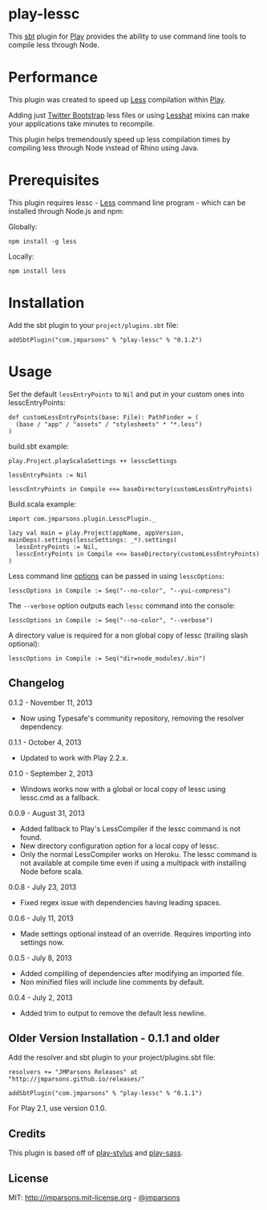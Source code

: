 # play-lessc
This [sbt][sbt] plugin for [Play][play] provides the ability to use command line tools to compile less through Node.

# Performance
This plugin was created to speed up [Less][less] compilation within [Play][play].

Adding just [Twitter Bootstrap][bootstrap] less files or using [Lesshat][lesshat] mixins can make your applications take minutes to recompile.

This plugin helps tremendously speed up less compilation times by compiling less through Node instead of Rhino using Java.

# Prerequisites
This plugin requires lessc - [Less][less] command line program - which can be installed through Node.js and npm:

Globally:

    npm install -g less

Locally:

    npm install less

# Installation

Add the sbt plugin to your `project/plugins.sbt` file:

    addSbtPlugin("com.jmparsons" % "play-lessc" % "0.1.2")

# Usage

Set the default `lessEntryPoints` to `Nil` and put in your custom ones into lesscEntryPoints:

    def customLessEntryPoints(base: File): PathFinder = (
      (base / "app" / "assets" / "stylesheets" * "*.less")
    )

build.sbt example:

    play.Project.playScalaSettings ++ lesscSettings

    lessEntryPoints := Nil

    lesscEntryPoints in Compile <<= baseDirectory(customLessEntryPoints)

Build.scala example:

    import com.jmparsons.plugin.LesscPlugin._

    lazy val main = play.Project(appName, appVersion, mainDeps).settings(lesscSettings: _*).settings(
      lessEntryPoints := Nil,
      lesscEntryPoints in Compile <<= baseDirectory(customLessEntryPoints)
    )

Less command line [options][lessoptions] can be passed in using `lesscOptions`:

    lesscOptions in Compile := Seq("--no-color", "--yui-compress")

The `--verbose` option outputs each `lessc` command into the console:

    lesscOptions in Compile := Seq("--no-color", "--verbose")

A directory value is required for a non global copy of lessc (trailing slash optional):

    lesscOptions in Compile := Seq("dir=node_modules/.bin")

## Changelog

0.1.2 - November 11, 2013

- Now using Typesafe's community repository, removing the resolver dependency.

0.1.1 - October 4, 2013

- Updated to work with Play 2.2.x.

0.1.0 - September 2, 2013

- Windows works now with a global or local copy of lessc using lessc.cmd as a fallback.

0.0.9 - August 31, 2013

- Added fallback to Play's LessCompiler if the lessc command is not found.
- New directory configuration option for a local copy of lessc.
- Only the normal LessCompiler works on Heroku. The lessc command is not available at compile time even if using a multipack with installing Node before scala.

0.0.8 - July 23, 2013

- Fixed regex issue with dependencies having leading spaces.

0.0.6 - July 11, 2013

- Made settings optional instead of an override. Requires importing into settings now.

0.0.5 - July 8, 2013

- Added compliling of dependencies after modifying an imported file.
- Non minified files will include line comments by default.

0.0.4 - July 2, 2013

- Added trim to output to remove the default less newline.

## Older Version Installation - 0.1.1 and older

Add the resolver and sbt plugin to your project/plugins.sbt file:

    resolvers += "JMParsons Releases" at "http://jmparsons.github.io/releases/"

    addSbtPlugin("com.jmparsons" % "play-lessc" % "0.1.1")

For Play 2.1, use version 0.1.0.

## Credits
This plugin is based off of [play-stylus][play-stylus] and [play-sass][play-sass].

## License
MIT: <http://jmparsons.mit-license.org> - [@jmparsons](http://twitter.com/jmparsons)

[lesshat]: http://lesshat.com/
[bootstrap]: http://getbootstrap.com/
[play-sass]: https://github.com/jlitola/play-sass
[play-stylus]: https://github.com/patiencelabs/play-stylus
[play]: http://www.playframework.org/
[sbt]: https://github.com/harrah/xsbt
[less]: http://lesscss.org/
[lessoptions]: https://github.com/less/less.js/wiki/Command-Line-Usage